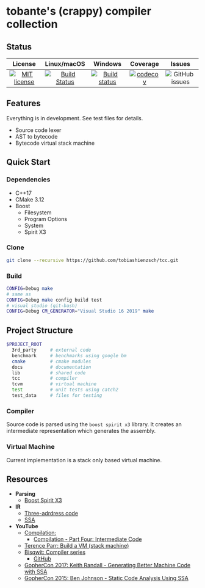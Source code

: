 # tobante's (crappy) compiler collection

## Status

|                                                            License                                                             |                                                       Linux/macOS                                                       |                                                                   Windows                                                                    |                                                            Coverage                                                            |                                    Issues                                     |
| :----------------------------------------------------------------------------------------------------------------------------: | :---------------------------------------------------------------------------------------------------------------------: | :------------------------------------------------------------------------------------------------------------------------------------------: | :----------------------------------------------------------------------------------------------------------------------------: | :---------------------------------------------------------------------------: |
| [![MIT license](https://img.shields.io/badge/License-MIT-blue.svg)](https://github.com/tobiashienzsch/tcc/blob/master/LICENSE) | [![Build Status](https://travis-ci.org/tobiashienzsch/tcc.svg?branch=master)](https://travis-ci.org/tobiashienzsch/tcc) | [![Build status](https://ci.appveyor.com/api/projects/status/ggt3ifgoxamvfe53?svg=true)](https://ci.appveyor.com/project/tobiashienzsch/tcc) | [![codecov](https://codecov.io/gh/tobiashienzsch/tcc/branch/master/graph/badge.svg)](https://codecov.io/gh/tobiashienzsch/tcc) | ![GitHub issues](https://img.shields.io/github/issues/tobiashienzsch/tcc.svg) |

## Features

Everything is in development. See test files for details.

- Source code lexer
- AST to bytecode
- Bytecode virtual stack machine

## Quick Start

### Dependencies

- C++17
- CMake 3.12
- Boost
  - Filesystem
  - Program Options
  - System
  - Spirit X3

### Clone

```sh
git clone --recursive https://github.com/tobiashienzsch/tcc.git
```

### Build

```sh
CONFIG=Debug make
# same as
CONFIG=Debug make config build test
# visual studio (git-bash)
CONFIG=Debug CM_GENERATOR="Visual Studio 16 2019" make
```

## Project Structure

```sh
$PROJECT_ROOT
  3rd_party     # external code
  benchmark     # benchmarks using google bm
  cmake         # cmake modules
  docs          # documentation
  lib           # shared code
  tcc           # compiler
  tcvm          # virtual machine
  test          # unit tests using catch2
  test_data     # files for testing
```

### Compiler

Source code is parsed using the `boost spirit x3` library. It creates an intermediate representation which generates the assembly.

### Virtual Machine

Current implementation is a stack only based virtual machine.

## Resources

- **Parsing**
  - [Boost Spirit X3](https://ciere.com/cppnow15/using_x3.pdf)
- **IR**
  - [Three-adrdress code](https://en.wikipedia.org/wiki/Three-address_code)
  - [SSA](https://www.cs.cmu.edu/~fp/courses/15411-f08/lectures/09-ssa.pdf)
- **YouTube**
  - [Compilation:](https://www.youtube.com/watch?v=0A079QpDAzY&list=PLTd6ceoshpreZuklA7RBMubSmhE0OHWh_)
    - [Compilation - Part Four: Intermediate Code](https://www.youtube.com/watch?v=xtouovp9kvQ)
  - [Terence Parr: Build a VM (stack machine)](https://www.youtube.com/watch?v=OjaAToVkoTw&list=LLss9ftQbmdAAgeOgJ0nSoWA&index=3&t=5344s)
  - [Bisqwit: Compiler series](https://www.youtube.com/watch?v=KwpcOYKfXZc&list=PLzLzYGEbdY5n9ITKUqOuRjXkRU5tMW2Sd)
    - [GitHub](https://github.com/bisqwit/compiler_series/tree/master/ep1)
  - [GopherCon 2017: Keith Randall - Generating Better Machine Code with SSA](https://www.youtube.com/watch?v=uTMvKVma5ms)
  - [GopherCon 2015: Ben Johnson - Static Code Analysis Using SSA](https://www.youtube.com/watch?v=D2-gaMvWfQY)
